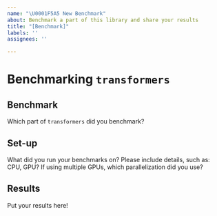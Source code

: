 ```yaml
---
name: "\U0001F5A5 New Benchmark"
about: Benchmark a part of this library and share your results
title: "[Benchmark]"
labels: ''
assignees: ''

---
```


# Benchmarking `transformers`

## Benchmark

Which part of `transformers` did you benchmark?

## Set-up

What did you run your benchmarks on? Please include details, such as: CPU, GPU? If using multiple GPUs, which parallelization did you use?

## Results

Put your results here!
